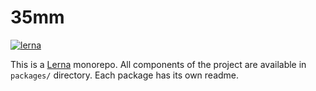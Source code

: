 # 35mm
[![lerna](https://img.shields.io/badge/maintained%20with-lerna-cc00ff.svg?style=flat-square)](https://lerna.js.org/)

This is a [Lerna](https://lerna.js.org/) monorepo. All components of the project are available in `packages/` directory. Each package has its own readme.